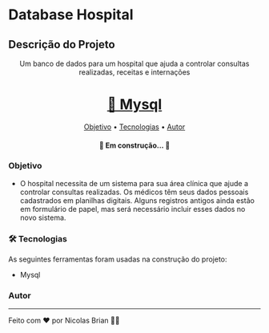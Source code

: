 # Database Hospital

## Descrição do Projeto
<p align="center">Um banco de dados para um hospital que ajuda a controlar consultas realizadas, receitas e internações</p>

<h1 align="center">
    <a href="https://pt-br.reactjs.org/">🔗 Mysql</a>
</h1>

<p align="center">
 <a href="#objetivo">Objetivo</a> •
 <a href="#tecnologias">Tecnologias</a> • 
 <a href="#autor">Autor</a> 
</p>

<h4 align="center"> 
	🚧 Em construção...  🚧
</h4>

### Objetivo
- O hospital necessita de um sistema para sua área clínica que ajude a controlar consultas realizadas. Os médicos têm seus dados pessoais cadastrados em planilhas digitais. Alguns registros antigos ainda estão em formulário de papel, mas será necessário incluir esses dados no novo sistema.

### 🛠 Tecnologias

As seguintes ferramentas foram usadas na construção do projeto:

- Mysql

### Autor
---

Feito com ❤️ por Nicolas Brian 👋🏽 
